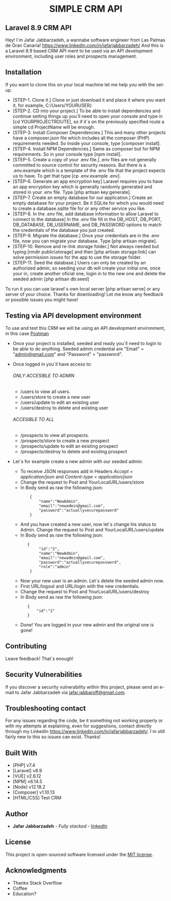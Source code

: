 <h1 align="center"><b>SIMPLE CRM API</b></h1>

## Laravel 8.9 CRM API
Hey! I´m Jafar Jabbarzadeh, a wannabe software engineer from Las Palmas de Gran Canaria! https://www.linkedin.com/in/jafarjabbarzadeh/ And this is a Laravel 8.9 based CRM API ment to be used via an API development environment, including user roles and prospects management.

## Installation
If you want to clone this on your local machine let me help you with the set-up.

* [STEP-1. Clone it.] Clone or just download it and place it where you want it, for example, C:/Users/YOURUSER/.
* [STEP-2. CD into your project.] To be able to install dependencies and continue setting things up you´ll need to open your console and type in [cd YOURPROJECTROUTE], so if it´s on the previously specified route a simple cd ProjectName will be enough.
* [STEP-3. Install Composer Dependencies.] This and many other projects have a composer.json file which includes all the composer (PHP) requirements needed. So inside your console, type [composer install].
* [STEP-4. Install NPM Dependencies.] Same as composer but for NPM requirements. So in your console type [npm install].
* [STEP-5. Create a copy of your .env file.] .env files are not generally committed to source control for security reasons. But there is a .env.example which is a template of the .env file that the project expects us to have. To get that type [cp .env.example .env].
* [STEP-6. Generate an app encryption key] Laravel requires you to have an app encryption key which is generally randomly generated and stored in your .env file. Type [php artisan key:generate].
* [STEP-7. Create an empty database for our application.] Create an empty database for your project. Be it SQLite for which you would need to create a database.sqlite file for or any other service you like.
* [STEP-8. In the .env file, add database information to allow Laravel to connect to the database] In the .env file fill in the DB_HOST, DB_PORT, DB_DATABASE, DB_USERNAME, and DB_PASSWORD options to match the credentials of the database you just created.
* [STEP-9. Migrate the database.] Once your credentials are in the .env file, now you can migrate your database. Type [php artisan migrate].
* [STEP-10. Remove and re-link storage folder.] Not always needed but typing [rmdir public\storage] and then [php artisan storage:link] can solve permission issues for the app to use the storage folder.
* [STEP-11. Seed the database.] Users can only be created by an authorized admin, so seeding your db will create your initial one, once your in, create another oficial one, login in to the new one and delete the seeded admin [php artisan db:seed]

To run it you can use laravel´s own local server [php artisan serve] or any server of your choice. Thanks for downloading! Let me know any feedback or possible issues you might have!

## Testing via API development environment
To use and test this CRM we will be using an API development environment, in this case [Postman](https://www.postman.com/)

* Once your project is installed, seeded and ready you´ll need to login to be able to do anything. Seeded admin credential are "Email" = "admin@gmail.com" and "Password" = "password".

* Once logged in you´ll have access to:
     ###### ONLY ACCESIBLE TO ADMIN
    - /users to view all users.
    - /users/store to create a new user
    - /users/update to edit an existing user
    - /users/destroy to delete and existing user
    ###### ACCESIBLE TO ALL
    - /prospects to view all prospects.
    - /prospects/store to create a new prospect
    - /prospects/update to edit an existing prospect
    - /prospects/destroy to delete and existing prospect
   
* Let´s for example create a new admin with our seeded admin:
    - To receive JSON responses add in Headers *Accept = application/json* and *Content-type = application/json*
    - Change the request to Post and YourLocalURL/users/store
    - In Body send as raw the following json:
        ```
            {
                "name":"NewAdmin",
                "email":"newadmin@gmail.com",
                "password":"actuallysecurepassword"
            }
         ```
     - And you have created a new user, now let´s change his status to Admin. Change the request to Post and YourLocalURL/users/update
     - In Body send as raw the following json:
         ``` 
            {
                 "id":"2",
                 "name":"NewAdmin",
                 "email":"newadmin@gmail.com",
                 "password":"actuallysecurepassword",
                 "role":"admin"
             }
          ```
     - Now your new user is an admin. Let´s delete the seeded admin now. 
     - First URL/logout and URL/login with the new credentials.
     - Change the request to Post and YourLocalURL/users/destroy
     - In Body send as raw the following json:
          ```
             {
                 "id":"1"
             }
          ```
     - Done! You are logged in your new admin and the original one is gone!

## Contributing

Leave feedback! That´s enough!

## Security Vulnerabilities

If you discover a security vulnerability within this project, please send an e-mail to Jafar Jabbarzadeh via [jafar.jabbaroff@gmail.com](mailto:jafar.jabbaroff@gmail.com).

## Troubleshooting contact

For any issues regarding the code, be it something not working properly or with my attempts at explaining, even for suggestions, contact directly through my LinkedIn https://www.linkedin.com/in/jafarjabbarzadeh/. I´m still fairly new to this so issues can exist. Thanks!

## Built With

* [PHP] v7.4
* [Laravel] v8.9
* [VUE] v2.6.12
* [NPM] v6.14.5
* [Node] v12.18.2
* [Composer] v1.10.13
* [HTML/CSS] Test CRM

## Author

* **Jafar Jabbarzadeh** - *Fully stacked* - [linkedIn](https://www.linkedin.com/in/jafarjabbarzadeh/)

## License

This project is open-sourced software licensed under the [MIT license](https://opensource.org/licenses/MIT).

## Acknowledgments

* Thanks Stack Overflow
* Coffee
* Education?

